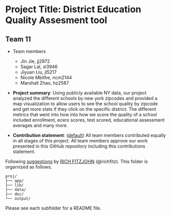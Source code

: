 # Project Title: District Education Quality Assesment tool
## Team 11
+ Team members
	+ Jin Jie, jj2972
	+ Sagar Lal, sl3946 
	+ Jiyuan Liu, jl5217
	+ Nicole Mbithe, ncm2144
	+ Marshall Zhao, hz2587

+ **Project summary**: Using publicly available NY data, our project analyzed the different schools by new york zipcodes and provided a map visualization to allow users to see the school quality by zipcode and get more stats if they click on the specific district. The different metrics that went into how into how we score the quality of a school included enrollment, ecers scores, test scored, educational assessment averages and many more. 

+ **Contribution statement**: ([default](doc/a_note_on_contributions.md)) All team members contributed equally in all stages of this project. All team members approve our work presented in this GitHub repository including this contributions statement. 

Following [suggestions](http://nicercode.github.io/blog/2013-04-05-projects/) by [RICH FITZJOHN](http://nicercode.github.io/about/#Team) (@richfitz). This folder is orgarnized as follows.

```
proj/
├── app/
├── lib/
├── data/
├── doc/
└── output/
```

Please see each subfolder for a README file.

